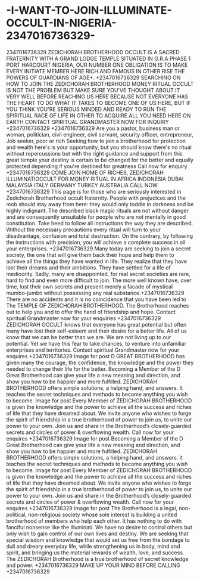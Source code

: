 # -I-WANT-TO-JOIN-ILLUMINATE-OCCULT-IN-NIGERIA-2347016736329-
  2347016736329 ZEDICHORAH BROTHERHOOD OCCULT IS A SACRED FRATERNITY WITH A GRAND LODGE TEMPLE SITUATED IN G.R.A PHASE 1 PORT HARCOURT NIGERIA, OUR NUMBER ONE OBLIGATION IS TO MAKE EVERY INITIATE MEMBER HERE RICH AND FAMOUS IN OTHER RISE THE POWERS OF GUARDIANS OF AGE+. +2347016736329  SEARCHING ON HOW TO JOIN THE ZEDICHORAH BROTHERHOOD MONEY RITUAL OCCULT IS NOT THE PROBLEM BUT MAKE SURE YOU'VE THOUGHT ABOUT IT VERY WELL BEFORE REACHING US HERE BECAUSE NOT EVERYONE HAS THE HEART TO  DO WHAT IT TAKES TO BECOME ONE OF US HERE, BUT IF YOU THINK YOU'RE SERIOUS MINDED AND READY TO RUN THE SPIRITUAL RACE OF LIFE IN OTHER TO ACQUIRE ALL YOU NEED HERE ON EARTH CONTACT SPIRITUAL GRANDMASTER NOW FOR  INQUIRY +2347016736329  +2347016736329 Are you a pastor, business man or woman, politician, civil engineer, civil servant, security officer, entrepreneur, Job seeker, poor or rich Seeking how to join a brotherhood for protection and wealth here's is your opportunity, but you should know there's no ritual without repercussions but with the right guidance and support from this great temple your destiny is certain to be changed for the better and equally protected depending if you're destined for greatness Call now for enquiry +2347016736329  COME JOIN HOME OF RICHES, ZEDICHORAH ILLUMINATIOCCULT FOR MONEY RITUAL IN AFRICA INDONESIA DUBAI MALAYSIA ITALY GERMANY TURKEY AUSTRALIA CALL NOW +2347016736329    This page is for those who are seriously interested in Zedichorah Brotherhood occult fraternity.  People with prejudices and the mob should stay away from here: they would only toddle in darkness and be highly indignant. The described black magic rituals are not without danger and are consequently unsuitable for people who are not mentally in good constitution. Take heed to follow all instructions the way they are described. Without the necessary precautions every ritual will turn to your disadvantage, confusion and total destruction. On the contrary, by following the instructions with precision, you will achieve a complete success in all your enterprises. +2347016736329  Many today are seeking to join a secret society, the one that will give them back their hope and help them to achieve all the things they have wanted in life.  They realize that they have lost their dreams and their ambitions. They have settled for a life of mediocrity.  Sadly, many are disappointed, for real secret societies are rare, hard to find and even more difficult to join. The more well known have, over time, lost their own secrets and present merely a facade of mystical mumbo-jumbo without possessing any real substance.+2347016736329  There are no accidents and it is no coincidence that you have been led to The TEMPLE OF ZEDICHORAH BROTHERHOOD.  The Brotherhood reaches out to help you and to offer the hand of friendship and hope. Contact spiritual Grandmaster now for your enquiries +2347016736329 ZEDICHORAH OCCULT knows that everyone has great potential but often many have lost their self-esteem and their desire for a better life. All of us know that we can be better than we are. We are not living up to our potential. Yet we have this fear to take chances, to venture into unfamiliar enterprises and territories. Contact spiritual Grandmaster now for your enquires +2347016736329 Image for post D GREAT BROTHERHOOD has given many the courage, the confidence, the knowledge and the power they needed to change their life for the better. Becoming a Member of the D Great Brotherhood can give your life a new meaning and direction, and show you how to be happier and more fulfilled. ZEDICHORAH BROTHERHOOD offers simple solutions, a helping hand, and answers. It teaches the secret techniques and methods to become anything you wish to become. Image for post Every Member of ZEDICHORAH BROTHERHOOD is given the knowledge and the power to achieve all the success and riches of life that they have dreamed about. We invite anyone who wishes to forge the spirit of friendship in a true brotherhood of power to join us, to unite our power to your own. Join us and share in the Brotherhood’s closely-guarded secrets and circles of power &amp; overflowing wealth. Call now for your enquires +2347016736329 Image for post Becoming a Member of the D Great Brotherhood can give your life a new meaning and direction, and show you how to be happier and more fulfilled. ZEDICHORAH BROTHERHOOD offers simple solutions, a helping hand, and answers. It teaches the secret techniques and methods to become anything you wish to become. Image for post Every Member of ZEDICHORAH BROTHERHOOD is given the knowledge and the power to achieve all the success and riches of life that they have dreamed about. We invite anyone who wishes to forge the spirit of friendship in a true brotherhood of power to join us, to unite our power to your own. Join us and share in the Brotherhood’s closely-guarded secrets and circles of power &amp; overflowing wealth. Call now for your enquires +2347016736329 Image for post The Brotherhood is a legal, non-political, non-religious society whose sole interest is building a united brotherhood of members who help each other. It has nothing to do with fanciful nonsense like the Illuminati. We have no desire to control others but only wish to gain control of our own lives and destiny. We are seeking that special wisdom and knowledge that would set us free from the bondage to dull and dreary everyday life, while strengthening us in body, mind and spirit, and bringing us the material rewards of wealth, love, and success. The ZEDICHORAH Brotherhood is a true brotherhood of secret knowledge and power. +2347016736329     MAKE UP YOUR MIND BEFORE CALLING +2347016736329       

